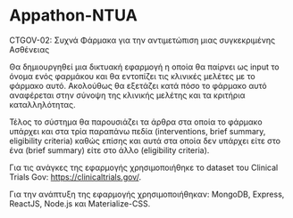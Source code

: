 # Appathon-NTUA

CTGOV-02: Συχνά Φάρμακα για την αντιμετώπιση μιας συγκεκριμένης Ασθένειας

Θα δημιουργηθεί μια δικτυακή εφαρμογή η οποία θα παίρνει ως input το όνομα ενός φαρμάκου και θα εντοπίζει τις κλινικές μελέτες με το φάρμακο αυτό. Ακολούθως θα εξετάζει κατά πόσο το φάρμακο αυτό αναφέρεται στην σύνοψη της κλινικής μελέτης και τα κριτήρια καταλληλότητας. 

Τέλος το σύστημα θα παρουσιάζει τα άρθρα στα οποία το φάρμακο υπάρχει και στα τρία παραπάνω πεδία (interventions, brief summary, eligibility criteria) καθώς επίσης και αυτά στα οποία δεν υπάρχει είτε στο ένα (brief summary) είτε στο άλλο (eligibility criteria).

Για τις ανάγκες της εφαρμογής χρησιμοποιήθηκε το dataset του Clinical Trials Gov: https://clinicaltrials.gov/.

Για την ανάπτυξη της εφαρμογής χρησιμοποιήθηκαν: MongoDB, Express, ReactJS, Node.js και Materialize-CSS.
